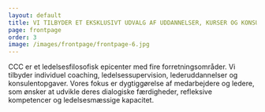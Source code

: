 ```yaml
---
layout: default
title: VI TILBYDER ET EKSKLUSIVT UDVALG AF UDDANNELSER, KURSER OG KONSULENTYDELSER
page: frontpage
order: 3
image: /images/frontpage/frontpage-6.jpg
---
```


CCC er et ledelsesfilosofisk epicenter med fire forretningsområder. Vi tilbyder individuel coaching, ledelsessupervision, lederuddannelser og konsulentopgaver. Vores fokus er dygtiggørelse af medarbejdere og ledere, som ønsker at udvikle deres dialogiske færdigheder, refleksive kompetencer og ledelsesmæssige kapacitet.
